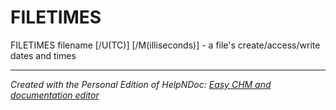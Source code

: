 # FILETIMES

FILETIMES filename \[/U(TC)\] \[/M(illiseconds)\] - a file's create/access/write dates and times


***
_Created with the Personal Edition of HelpNDoc: [Easy CHM and documentation editor](<https://www.helpndoc.com>)_
